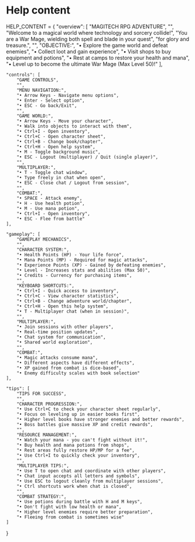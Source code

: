 # Help content
HELP_CONTENT = {
    "overview": [
        "MAGITECH RPG ADVENTURE",
        "",
        "Welcome to a magical world where technology and sorcery collide!",
        "You are a War Mage, wielding both spell and blade in your quest",
        "for glory and treasure.",
        "",
        "OBJECTIVE:",
        "• Explore the game world and defeat enemies",
        "• Collect loot and gain experience",
        "• Visit shops to buy equipment and potions",
        "• Rest at camps to restore your health and mana",
        "• Level up to become the ultimate War Mage (Max Level 50)!"
    ],

    "controls": [
        "GAME CONTROLS",
        "",
        "MENU NAVIGATION:",
        "• Arrow Keys - Navigate menu options",
        "• Enter - Select option",
        "• ESC - Go back/Exit",
        "",
        "GAME WORLD:",
        "• Arrow Keys - Move your character",
        "• Walk into objects to interact with them",
        "• Ctrl+I - Open inventory",
        "• Ctrl+C - Open character sheet",
        "• Ctrl+B - Change book/chapter",
        "• Ctrl+H - Open help system",
        "• M - Toggle background music",
        "• ESC - Logout (multiplayer) / Quit (single player)",
        "",
        "MULTIPLAYER:",
        "• T - Toggle chat window",
        "• Type freely in chat when open",
        "• ESC - Close chat / Logout from session",
        "",
        "COMBAT:",
        "• SPACE - Attack enemy",
        "• H - Use health potion",
        "• M - Use mana potion",
        "• Ctrl+I - Open inventory",
        "• ESC - Flee from battle"
    ],

    "gameplay": [
        "GAMEPLAY MECHANICS",
        "",
        "CHARACTER SYSTEM:",
        "• Health Points (HP) - Your life force",
        "• Mana Points (MP) - Required for magic attacks",
        "• Experience Points (XP) - Gained by defeating enemies",
        "• Level - Increases stats and abilities (Max 50)",
        "• Credits - Currency for purchasing items",
        "",
        "KEYBOARD SHORTCUTS:",
        "• Ctrl+I - Quick access to inventory",
        "• Ctrl+C - View character statistics",
        "• Ctrl+B - Change adventure world/chapter",
        "• Ctrl+H - Open this help system",
        "• T - Multiplayer chat (when in session)",
        "",
        "MULTIPLAYER:",
        "• Join sessions with other players",
        "• Real-time position updates",
        "• Chat system for communication",
        "• Shared world exploration",
        "",
        "COMBAT:",
        "• Magic attacks consume mana",
        "• Different aspects have different effects",
        "• XP gained from combat is dice-based",
        "• Enemy difficulty scales with book selection"
    ],

    "tips": [
        "TIPS FOR SUCCESS",
        "",
        "CHARACTER PROGRESSION:",
        "• Use Ctrl+C to check your character sheet regularly",
        "• Focus on leveling up in easier books first",
        "• Higher level books have stronger enemies and better rewards",
        "• Boss battles give massive XP and credit rewards",
        "",
        "RESOURCE MANAGEMENT:",
        "• Watch your mana - you can't fight without it!",
        "• Buy health and mana potions from shops",
        "• Rest areas fully restore HP/MP for a fee",
        "• Use Ctrl+I to quickly check your inventory",
        "",
        "MULTIPLAYER TIPS:",
        "• Use T to open chat and coordinate with other players",
        "• Chat input accepts all letters and symbols",
        "• Use ESC to logout cleanly from multiplayer sessions",
        "• Ctrl shortcuts work when chat is closed",
        "",
        "COMBAT STRATEGY:",
        "• Use potions during battle with H and M keys",
        "• Don't fight with low health or mana",
        "• Higher level enemies require better preparation",
        "• Fleeing from combat is sometimes wise"
    ]
}
